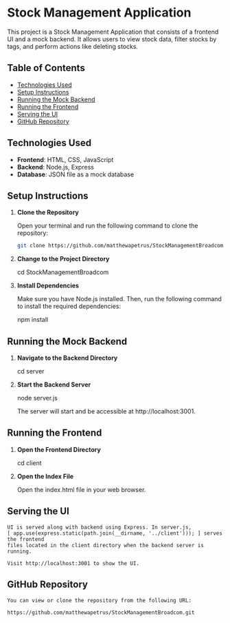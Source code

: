 # Stock Management Application

This project is a Stock Management Application that consists of a frontend UI and a mock backend. It allows users to view stock data, filter stocks by tags, and perform actions like deleting stocks.

## Table of Contents

- [Technologies Used](#technologies-used)
- [Setup Instructions](#setup-instructions)
- [Running the Mock Backend](#running-the-mock-backend)
- [Running the Frontend](#running-the-frontend)
- [Serving the UI](#serving-the-ui)
- [GitHub Repository](#github-repository)

## Technologies Used

- **Frontend**: HTML, CSS, JavaScript
- **Backend**: Node.js, Express
- **Database**: JSON file as a mock database

## Setup Instructions

1. **Clone the Repository**

   Open your terminal and run the following command to clone the repository:

   ```bash
   git clone https://github.com/matthewapetrus/StockManagementBroadcom.git

2. **Change to the Project Directory**

    cd StockManagementBroadcom

3. **Install Dependencies**

    Make sure you have Node.js installed. Then, run the following command to install the required dependencies:

    npm install

## Running the Mock Backend

1. **Navigate to the Backend Directory**

    cd server

2. **Start the Backend Server**

    node server.js

    The server will start and be accessible at http://localhost:3001.

## Running the Frontend

1. **Open the Frontend Directory**

    cd client

2. **Open the Index File**

    Open the index.html file in your web browser.

## Serving the UI

    UI is served along with backend using Express. In server.js, 
    [ app.use(express.static(path.join(__dirname, '../client'))); ] serves the frontend 
    files located in the client directory when the backend server is running.
    
    Visit http://localhost:3001 to show the UI.

## GitHub Repository

    You can view or clone the repository from the following URL:
    
    https://github.com/matthewapetrus/StockManagementBroadcom.git